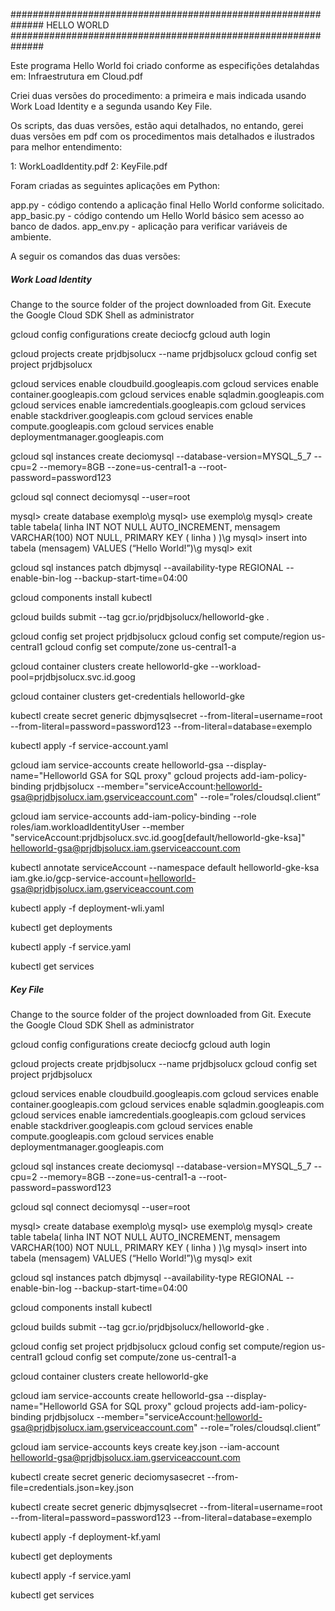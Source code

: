 ##############################################################     HELLO WORLD     ##############################################################

Este programa Hello World foi criado conforme as especifições detalahdas em: Infraestrutura em Cloud.pdf

Criei duas versões do procedimento: a primeira e mais indicada usando Work Load Identity e a segunda
usando Key File.

Os scripts, das duas versões, estão aqui detalhados, no entando, gerei duas versões em pdf com os
procedimentos mais detalhados e ilustrados para melhor entendimento:

1: WorkLoadIdentity.pdf
2: KeyFile.pdf

Foram criadas as seguintes aplicações em Python:

app.py - código contendo a aplicação final Hello World conforme solicitado.
app_basic.py - código contendo um Hello World básico sem acesso ao banco de dados.
app_env.py - aplicação para verificar variáveis de ambiente.

A seguir os comandos das duas versões:

#####     Work Load Identity ###################################################################################################################

Change to the source folder of the project downloaded from Git.
Execute the Google Cloud SDK Shell as administrator

gcloud config configurations create deciocfg
gcloud auth login

gcloud projects create prjdbjsolucx --name prjdbjsolucx
gcloud config set project prjdbjsolucx

gcloud services enable cloudbuild.googleapis.com
gcloud services enable container.googleapis.com
gcloud services enable sqladmin.googleapis.com
gcloud services enable iamcredentials.googleapis.com
gcloud services enable stackdriver.googleapis.com
gcloud services enable compute.googleapis.com
gcloud services enable deploymentmanager.googleapis.com

gcloud sql instances create deciomysql --database-version=MYSQL_5_7 --cpu=2 --memory=8GB  --zone=us-central1-a --root-password=password123

gcloud sql connect deciomysql --user=root

mysql> create database exemplo\g
mysql> use exemplo\g
mysql>  	create table tabela(
   	linha INT NOT NULL AUTO_INCREMENT,
   	mensagem VARCHAR(100) NOT NULL,
   	PRIMARY KEY ( linha )
		)\g
mysql> insert into tabela (mensagem) VALUES (“Hello World!”)\g
mysql> exit

gcloud sql instances patch dbjmysql --availability-type REGIONAL --enable-bin-log --backup-start-time=04:00

gcloud components install kubectl

gcloud builds submit --tag gcr.io/prjdbjsolucx/helloworld-gke .

gcloud config set project prjdbjsolucx
gcloud config set compute/region us-central1
gcloud config set compute/zone  us-central1-a

gcloud container clusters create helloworld-gke --workload-pool=prjdbjsolucx.svc.id.goog

gcloud container clusters get-credentials helloworld-gke

kubectl create secret generic dbjmysqlsecret --from-literal=username=root --from-literal=password=password123 --from-literal=database=exemplo

kubectl apply -f service-account.yaml

gcloud iam service-accounts create helloworld-gsa --display-name="Helloworld GSA  for SQL proxy" 
gcloud projects add-iam-policy-binding prjdbjsolucx --member="serviceAccount:helloworld-gsa@prjdbjsolucx.iam.gserviceaccount.com" --role=”roles/cloudsql.client”

gcloud iam service-accounts add-iam-policy-binding --role roles/iam.workloadIdentityUser --member "serviceAccount:prjdbjsolucx.svc.id.goog[default/helloworld-gke-ksa]" helloworld-gsa@prjdbjsolucx.iam.gserviceaccount.com

kubectl annotate serviceAccount --namespace default helloworld-gke-ksa iam.gke.io/gcp-service-account=helloworld-gsa@prjdbjsolucx.iam.gserviceaccount.com

kubectl apply -f deployment-wli.yaml

kubectl get deployments

kubectl apply -f service.yaml

kubectl get services


#####     Key File           ###################################################################################################################


Change to the source folder of the project downloaded from Git.
Execute the Google Cloud SDK Shell as administrator

gcloud config configurations create deciocfg
gcloud auth login

gcloud projects create prjdbjsolucx --name prjdbjsolucx
gcloud config set project prjdbjsolucx

gcloud services enable cloudbuild.googleapis.com
gcloud services enable container.googleapis.com
gcloud services enable sqladmin.googleapis.com
gcloud services enable iamcredentials.googleapis.com
gcloud services enable stackdriver.googleapis.com
gcloud services enable compute.googleapis.com
gcloud services enable deploymentmanager.googleapis.com

gcloud sql instances create deciomysql --database-version=MYSQL_5_7 --cpu=2 --memory=8GB  --zone=us-central1-a --root-password=password123

gcloud sql connect deciomysql --user=root

mysql> create database exemplo\g
mysql> use exemplo\g
mysql>  	create table tabela(
   	linha INT NOT NULL AUTO_INCREMENT,
   	mensagem VARCHAR(100) NOT NULL,
   	PRIMARY KEY ( linha )
		)\g
mysql> insert into tabela (mensagem) VALUES (“Hello World!”)\g
mysql> exit

gcloud sql instances patch dbjmysql --availability-type REGIONAL --enable-bin-log --backup-start-time=04:00

gcloud components install kubectl

gcloud builds submit --tag gcr.io/prjdbjsolucx/helloworld-gke .

gcloud config set project prjdbjsolucx
gcloud config set compute/region us-central1
gcloud config set compute/zone  us-central1-a

gcloud container clusters create helloworld-gke 

gcloud iam service-accounts create helloworld-gsa --display-name="Helloworld GSA  for SQL proxy" 
gcloud projects add-iam-policy-binding prjdbjsolucx --member="serviceAccount:helloworld-gsa@prjdbjsolucx.iam.gserviceaccount.com" --role=”roles/cloudsql.client”

gcloud iam service-accounts keys create key.json --iam-account helloworld-gsa@prjdbjsolucx.iam.gserviceaccount.com 

kubectl create secret generic deciomysasecret --from-file=credentials.json=key.json

kubectl create secret generic dbjmysqlsecret --from-literal=username=root --from-literal=password=password123 --from-literal=database=exemplo

kubectl apply -f deployment-kf.yaml

kubectl get deployments

kubectl apply -f service.yaml

kubectl get services








